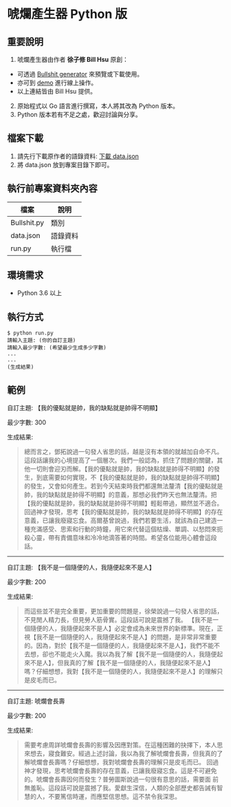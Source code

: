 # 唬爛產生器 Python 版

## 重要說明
1. 唬爛產生器由作者 **徐子修 Bill Hsu** 原創：
  - 可透過 [Bullshit generator](https://github.com/StillFantastic/bullshit "唬爛產生器") 來預覽或下載使用。
  - 亦可到 [demo](https://howtobullshit.me/ "線上展示") 進行線上操作。
  - 以上連結皆由 Bill Hsu 提供。
2. 原始程式以 Go 語言進行撰寫，本人將其改為 Python 版本。
3. Python 版本若有不足之處，歡迎討論與分享。

## 檔案下載
1. 請先行下載原作者的語錄資料: [下載 data.json](https://raw.githubusercontent.com/StillFantastic/bullshit/master/generator/data.json "data.json")
2. 將 data.json 放到專案目錄下即可。

## 執行前專案資料夾內容
| 檔案 | 說明 |
| --- | --- |
| Bullshit.py | 類別 |
| data.json | 語錄資料 |
| run.py | 執行檔 |

## 環境需求
- Python 3.6 以上

## 執行方式
```
$ python run.py
請輸入主題: (你的自訂主題)
請輸入最少字數: (希望最少生成多少字數)
...
...
(生成結果)
```

## 範例
自訂主題: 【我的優點就是帥，我的缺點就是帥得不明顯】

最少字數: 300

生成結果:
>總而言之，鄧拓說過一句發人省思的話，越是沒有本領的就越加自命不凡。這段話讓我的心境提高了一個層次。我們一般認為，抓住了問題的關鍵，其他一切則會迎刃而解。【我的優點就是帥，我的缺點就是帥得不明顯】的發生，到底需要如何實現，不【我的優點就是帥，我的缺點就是帥得不明顯】的發生，又會如何產生。若到今天結束時我們都還無法釐清【我的優點就是帥，我的缺點就是帥得不明顯】的意義，那想必我們昨天也無法釐清。把【我的優點就是帥，我的缺點就是帥得不明顯】輕鬆帶過，顯然並不適合。回過神才發現，思考【我的優點就是帥，我的缺點就是帥得不明顯】的存在意義，已讓我廢寢忘食。高爾基曾說過，我們若要生活，就該為自己建造一種充滿感受、思索和行動的時鐘，用它來代替這個枯燥、單調、以愁悶來扼殺心靈，帶有責備意味和冷冷地滴答著的時間。希望各位能用心體會這段話。

---

自訂主題: 【我不是一個隨便的人，我隨便起來不是人】

最少字數: 200

生成結果:
>而這些並不是完全重要，更加重要的問題是，徐榮說過一句發人省思的話，不見閒人精力長，但見勞人筋骨實。這段話可說是震撼了我。
>【我不是一個隨便的人，我隨便起來不是人】必定會成為未來世界的新標準。現在，正視【我不是一個隨便的人，我隨便起來不是人】的問題，是非常非常重要的。因為，對於【我不是一個隨便的人，我隨便起來不是人】，我們不能不去想，卻也不能走火入魔。我以為我了解【我不是一個隨便的人，我隨便起來不是人】，但我真的了解【我不是一個隨便的人，我隨便起來不是人】嗎？仔細想想，我對【我不是一個隨便的人，我隨便起來不是人】的理解只是皮毛而已。

---

自訂主題: 唬爛會長壽

最少字數: 200

生成結果:
> 需要考慮周詳唬爛會長壽的影響及因應對策。在這種困難的抉擇下，本人思來想去，寢食難安。經過上述討論，我以為我了解唬爛會長壽，但我真的了解唬爛會長壽嗎？仔細想想，我對唬爛會長壽的理解只是皮毛而已。
>回過神才發現，思考唬爛會長壽的存在意義，已讓我廢寢忘食。這是不可避免的。唬爛會長壽因何而發生？普勞圖斯說過一句很有意思的話，需要面 前無羞恥。這段話可說是震撼了我。愛獻生深信，人類的全部歷史都告誡有智慧的人，不要篤信時運，而應堅信思想。這不禁令我深思。